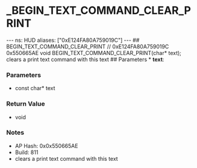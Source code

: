 # _BEGIN_TEXT_COMMAND_CLEAR_PRINT

--- ns: HUD aliases: ["0xE124FA80A759019C"] --- ## BEGIN_TEXT_COMMAND_CLEAR_PRINT  // 0xE124FA80A759019C 0x550665AE void BEGIN_TEXT_COMMAND_CLEAR_PRINT(char* text);  clears a print text command with this text  ## Parameters * **text**:

### Parameters
* const char* text

### Return Value
* void

### Notes
* AP Hash: 0x0x550665AE
* Build: 811
* clears a print text command with this text

